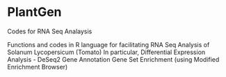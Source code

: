 # PlantGen
Codes for RNA Seq Analaysis

Functions and codes in R language for facilitating RNA Seq Analysis of Solanum Lycopersicum (Tomato) 
In particular,
Differential Expression Analysis - DeSeq2
Gene Annotation
Gene Set Enrichment (using Modified Enrichment Browser)
